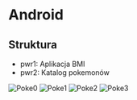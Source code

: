 # Android
## Struktura
* pwr1: Aplikacja BMI
* pwr2: Katalog pokemonów

![Poke0](../assets/pwr2/0.png?raw=true) ![Poke1](../assets/pwr2/1.png?raw=true) ![Poke2](../assets/pwr2/2.png?raw=true) ![Poke3](../assets/pwr2/3.png?raw=true)
